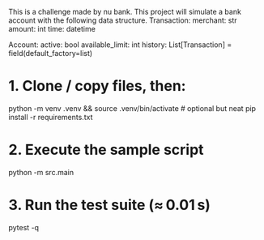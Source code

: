 This is a challenge made by nu bank. 
This project will simulate a bank account with the following data structure.
Transaction:
    merchant: str
    amount: int
    time: datetime

Account:
    active: bool
    available_limit: int
    history: List[Transaction] = field(default_factory=list)


# 1. Clone / copy files, then:
python -m venv .venv && source .venv/bin/activate    # optional but neat
pip install -r requirements.txt

# 2. Execute the sample script
python -m src.main

# 3. Run the test suite (≈ 0.01 s)
pytest -q
